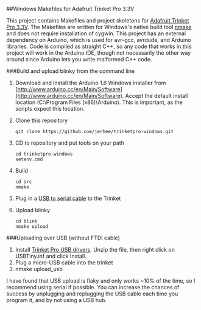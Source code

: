 ##Windows Makefiles for Adafruit Trinket Pro 3.3V

This project contains Makefiles and project skeletons for 
[Adafruit Trinket Pro 3.3V](http://www.adafruit.com/product/2010). The Makefiles
are written for Windows's native build tool [nmake](http://msdn.microsoft.com/en-us/library/dd9y37ha.aspx) and does not require installation of cygwin. This project has
an external dependency on Arduino, which is used for avr-gcc, avrdude, and
Arduino libraries. Code is compiled as straight C++, so any code that works
in this project will work in the Arduino IDE, though not necessarily the other
way around since Arduino lets you write malformed C++ code. 

###Build and upload blinky from the command line

 1. Download and install the Arduino 1.6 Windows installer from [http://www.arduino.cc/en/Main/Software](http://www.arduino.cc/en/Main/Software).
    Accept the default install location (C:\Program Files (x86)\Arduino).
    This is important, as the scripts expect this location.


 1. Clone this repository
    
        git clone https://github.com/jerhee/trinketpro-windows.git  
    
 1. CD to repository and put tools on your path

        cd trinketpro-windows
        setenv.cmd
 
 1. Build
        
        cd src
        nmake

 1. Plug in a [USB to serial cable](https://www.sparkfun.com/products/12977)
    to the Trinket
 
 1. Upload blinky

        cd blink
        nmake upload
    
###Uploading over USB (without FTDI cable)

 1. Install [Trinket Pro USB drivers](https://learn.adafruit.com/introducing-pro-trinket/downloads).
    Unzip the file, then right click on USBTiny.inf and click Install.
 1. Plug a micro-USB cable into the trinket
 1. nmake upload_usb

I have found that USB upload is flaky and only works ~10% of the time,
so I recommend using serial if possible. You can increase
the chances of success by unplugging and replugging the USB cable
each time you program it, and by not using a USB hub. 